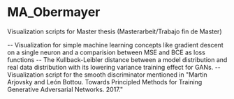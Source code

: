 # MA_Obermayer
Visualization scripts for Master thesis (Masterarbeit/Trabajo fin de Master)

--  Visualization for simple machine learning concepts like gradient descent on a single neuron and a comparision between MSE and BCE as loss functions 
--  The Kullback-Leibler distance between a model distribution and real data distribution with its lowering variance training effect for GANs. 
--  Visualization script for the smooth discriminator mentioned in "Martin Arjovsky and León Bottou. Towards Principled Methods for Training Generative Adversarial Networks. 2017." 
